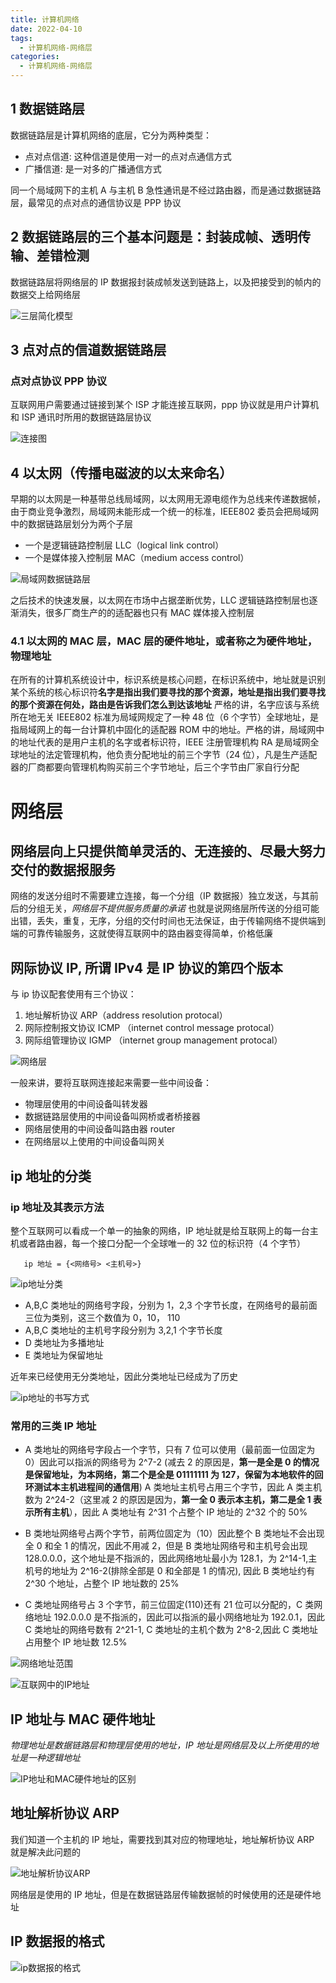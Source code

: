 ```yaml
---
title: 计算机网络
date: 2022-04-10
tags:
  - 计算机网络-网络层
categories:
  - 计算机网络-网络层
---
```


## 1 数据链路层

数据链路层是计算机网络的底层，它分为两种类型：

- 点对点信道: 这种信道是使用一对一的点对点通信方式
- 广播信道: 是一对多的广播通信方式

同一个局域网下的主机 A 与主机 B 急性通讯是不经过路由器，而是通过数据链路层，最常见的点对点的通信协议是 PPP 协议

## 2 数据链路层的三个基本问题是：封装成帧、透明传输、差错检测

数据链路层将网络层的 IP 数据报封装成帧发送到链路上，以及把接受到的帧内的数据交上给网络层

![三层简化模型](https://files.mdnice.com/user/18131/05facc0c-6fce-419f-beb1-df754cd552cc.png)

## 3 点对点的信道数据链路层

### 点对点协议 PPP 协议

互联网用户需要通过链接到某个 ISP 才能连接互联网，ppp 协议就是用户计算机和 ISP 通讯时所用的数据链路层协议

![连接图](https://files.mdnice.com/user/18131/8c0cee88-58fd-4f4d-89a4-fd7865f54af2.png)

## 4 以太网（传播电磁波的以太来命名）

早期的以太网是一种基带总线局域网，以太网用无源电缆作为总线来传递数据帧，由于商业竞争激烈，局域网未能形成一个统一的标准，IEEE802 委员会把局域网中的数据链路层划分为两个子层

- 一个是逻辑链路控制层 LLC（logical link control）
- 一个是媒体接入控制层 MAC（medium access control）

![局域网数据链路层](https://files.mdnice.com/user/18131/0a44ec84-fcff-4638-994d-ae5767419a3f.png)

之后技术的快速发展，以太网在市场中占据垄断优势，LLC 逻辑链路控制层也逐渐消失，很多厂商生产的的适配器也只有 MAC 媒体接入控制层

### 4.1 以太网的 MAC 层，MAC 层的硬件地址，或者称之为硬件地址，物理地址

在所有的计算机系统设计中，标识系统是核心问题，在标识系统中，地址就是识别某个系统的核心标识符**名字是指出我们要寻找的那个资源，地址是指出我们要寻找的那个资源在何处，路由是告诉我们怎么到达该地址** 严格的讲，名字应该与系统所在地无关 IEEE802 标准为局域网规定了一种 48 位（6 个字节）全球地址，是指局域网上的每一台计算机中固化的适配器 ROM 中的地址。严格的讲，局域网中的地址代表的是用户主机的名字或者标识符，IEEE 注册管理机构 RA 是局域网全球地址的法定管理机构，他负责分配地址的前三个字节（24 位），凡是生产适配器的厂商都要向管理机构购买前三个字节地址，后三个字节由厂家自行分配

# 网络层

## 网络层向上只提供简单灵活的、无连接的、尽最大努力交付的数据报服务

网络的发送分组时不需要建立连接，每一个分组（IP 数据报）独立发送，与其前后的分组无关，_网络层不提供服务质量的承诺_ 也就是说网络层所传送的分组可能出错，丢失，重复，无序，分组的交付时间也无法保证，由于传输网络不提供端到端的可靠传输服务，这就使得互联网中的路由器变得简单，价格低廉

## 网际协议 IP, 所谓 IPv4 是 IP 协议的第四个版本

与 ip 协议配套使用有三个协议：

1. 地址解析协议 ARP（address resolution protocal）
2. 网际控制报文协议 ICMP （internet control message protocal）
3. 网际组管理协议 IGMP （internet group management protocal）

![网络层](https://files.mdnice.com/user/18131/2d2bd838-95c6-4509-9521-00ed2607dcc4.png)

一般来讲，要将互联网连接起来需要一些中间设备：

- 物理层使用的中间设备叫转发器
- 数据链路层使用的中间设备叫网桥或者桥接器
- 网络层使用的中间设备叫路由器 router
- 在网络层以上使用的中间设备叫网关

## ip 地址的分类

### ip 地址及其表示方法

整个互联网可以看成一个单一的抽象的网络，IP 地址就是给互联网上的每一台主机或者路由器，每一个接口分配一个全球唯一的 32 位的标识符（4 个字节）

       ip 地址 = {<网络号> <主机号>}

![ip地址分类](https://files.mdnice.com/user/18131/65a5103d-be26-44c4-b88f-cd5e34e4ef81.png)

- A,B,C 类地址的网络号字段，分别为 1，2,3 个字节长度，在网络号的最前面三位为类别，这三个数值为 0，10， 110
- A,B,C 类地址的主机号字段分别为 3,2,1 个字节长度
- D 类地址为多播地址
- E 类地址为保留地址

近年来已经使用无分类地址，因此分类地址已经成为了历史

![ip地址的书写方式](https://files.mdnice.com/user/18131/f8bbc127-f717-4c0a-a763-980ba1a397f2.png)

### 常用的三类 IP 地址

- A 类地址的网络号字段占一个字节，只有 7 位可以使用（最前面一位固定为 0）因此可以指派的网络号为 2^7-2 (减去 2 的原因是，**第一是全是 0 的情况是保留地址，为本网络，第二个是全是 01111111 为 127，保留为本地软件的回环测试本主机进程间的通信用**) A 类地址主机号占用三个字节，因此 A 类主机数为 2^24-2（这里减 2 的原因是因为，**第一全 0 表示本主机，第二是全 1 表示所有主机**），因此 A 类地址有 2^31 个占整个 IP 地址的 2^32 个的 50%

- B 类地址网络号占两个字节，前两位固定为（10）因此整个 B 类地址不会出现全 0 和全 1 的情况，因此不用减 2，但是 B 类地址网络号和主机号会出现 128.0.0.0，这个地址是不指派的，因此网络地址最小为 128.1，为 2^14-1,主机号的地址为 2^16-2(排除全部是 0 和全部是 1 的情况), 因此 B 类地址约有 2^30 个地址，占整个 IP 地址数的 25%

- C 类地址网络号占 3 个字节，前三位固定(110)还有 21 位可以分配的，C 类网络地址 192.0.0.0 是不指派的，因此可以指派的最小网络地址为 192.0.1，因此 C 类地址的网络号数有 2^21-1, C 类地址的主机个数为 2^8-2,因此 C 类地址占用整个 IP 地址数 12.5%

![网络地址范围](https://files.mdnice.com/user/18131/860230e4-63f2-4438-97c3-371f0e050c03.png)

![互联网中的IP地址](https://files.mdnice.com/user/18131/565efb46-d501-46c9-b09b-a14b9573420d.png)

## IP 地址与 MAC 硬件地址

_物理地址是数据链路层和物理层使用的地址，IP 地址是网络层及以上所使用的地址是一种逻辑地址_

![IP地址和MAC硬件地址的区别](https://files.mdnice.com/user/18131/8dcca310-a5db-4e57-b756-4564e65d6332.png)

## 地址解析协议 ARP

我们知道一个主机的 IP 地址，需要找到其对应的物理地址，地址解析协议 ARP 就是解决此问题的

![地址解析协议ARP](https://files.mdnice.com/user/18131/dd21121b-d11f-49ec-aa37-9b8f5c3f2e3f.png)

网络层是使用的 IP 地址，但是在数据链路层传输数据帧的时候使用的还是硬件地址

## IP 数据报的格式

![ip数据报的格式](https://files.mdnice.com/user/18131/ba2761ae-e861-4589-bb5f-d352d3d53a01.png)
